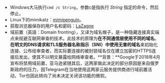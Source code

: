 - Windows大马执行`cmd /c String`，参数c是指执行 *String* 指定的命令，然后停止。
- Linux下的mimikatz：[mimipenguin](https://github.com/huntergregal/mimipenguin)。
- 获取浏览器保存的用户名和密码：[LaZagne](https://github.com/AlessandroZ/LaZagne)
- 域前置（英語：Domain fronting），又译为域名幌子，是一种隐藏连接真实端点来规避互联网审查的技术。此技术的原理为**在不同通信层使用不同的域名**。**在明文的DNS请求和TLS服务器名称指示（SNI）中使用无害的域名**来初始化连接、公布给审查者，而实际要连接的被封锁域名仅在建立加密的HTTPS连接后发出，使其不以明文暴露给网络审查者。**背景：**Google于2018年4月宣布将禁用域前置，亚马逊紧随其后，这两家做此决定的部分原因是来自俄罗斯政府的压力，因Telegram在当地使用这两家云服务提供商进行域前置活动，Tor也因此转向了尚未决定关闭该功能的微软。
